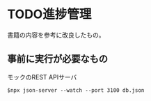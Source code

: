 # TODO進捗管理

書籍の内容を参考に改良したもの。

## 事前に実行が必要なもの

モックのREST APIサーバ

```shell
$npx json-server --watch --port 3100 db.json
```